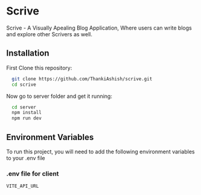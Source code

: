 
# Scrive

Scrive - A Visually Apealing Blog Application, Where users can write blogs and explore other Scrivers as well. 


## Installation

First Clone this repository:

```bash
  git clone https://github.com/ThankiAshish/scrive.git
  cd scrive
```

Now go to server folder and get it running:
```bash
  cd server
  npm install
  npm run dev
```
    
## Environment Variables

To run this project, you will need to add the following environment variables to your .env file

### .env file for client

`VITE_API_URL`
